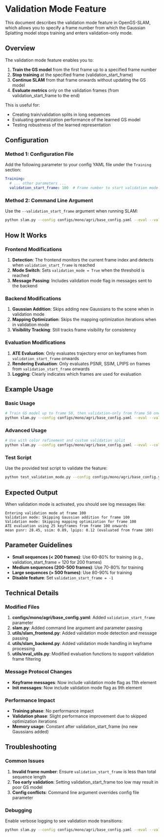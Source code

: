 # Validation Mode Feature

This document describes the validation mode feature in OpenGS-SLAM, which allows you to specify a frame number from which the Gaussian Splatting model stops training and enters validation-only mode.

## Overview

The validation mode feature enables you to:

1. **Train the GS model** from the first frame up to a specified frame number
2. **Stop training** at the specified frame (validation_start_frame)
3. **Continue SLAM** from that frame onwards without updating the GS model
4. **Evaluate metrics** only on the validation frames (from validation_start_frame to the end)

This is useful for:
- Creating train/validation splits in long sequences
- Evaluating generalization performance of the learned GS model
- Testing robustness of the learned representation

## Configuration

### Method 1: Configuration File

Add the following parameter to your config YAML file under the `Training` section:

```yaml
Training:
  # ... other parameters ...
  validation_start_frame: 100  # Frame number to start validation mode (-1 to disable)
```

### Method 2: Command Line Argument

Use the `--validation_start_frame` argument when running SLAM:

```bash
python slam.py --config configs/mono/agri/base_config.yaml --eval --validation_start_frame 100
```

## How It Works

### Frontend Modifications

1. **Detection**: The frontend monitors the current frame index and detects when `validation_start_frame` is reached
2. **Mode Switch**: Sets `validation_mode = True` when the threshold is reached
3. **Message Passing**: Includes validation mode flag in messages sent to the backend

### Backend Modifications  

1. **Gaussian Addition**: Skips adding new Gaussians to the scene when in validation mode
2. **Mapping Optimization**: Skips the mapping optimization iterations when in validation mode
3. **Visibility Tracking**: Still tracks frame visibility for consistency

### Evaluation Modifications

1. **ATE Evaluation**: Only evaluates trajectory error on keyframes from `validation_start_frame` onwards
2. **Rendering Evaluation**: Only evaluates PSNR, SSIM, LPIPS on frames from `validation_start_frame` onwards
3. **Logging**: Clearly indicates which frames are used for evaluation

## Example Usage

### Basic Usage

```bash
# Train GS model up to frame 50, then validation-only from frame 50 onwards
python slam.py --config configs/mono/agri/base_config.yaml --eval --validation_start_frame 50
```

### Advanced Usage

```bash
# Use with color refinement and custom validation split
python slam.py --config configs/mono/agri/base_config.yaml --eval --color --validation_start_frame 75
```

### Test Script

Use the provided test script to validate the feature:

```bash
python test_validation_mode.py --config configs/mono/agri/base_config.yaml --validation_start_frame 50
```

## Expected Output

When validation mode is activated, you should see log messages like:

```
Entering validation mode at frame 100
Validation mode: Skipping Gaussian addition for frame 100
Validation mode: Skipping mapping optimization for frame 100
ATE evaluation using 25 keyframes from frame 100 onwards
mean psnr: 28.45, ssim: 0.89, lpips: 0.12 (evaluated from frame 100)
```

## Parameter Guidelines

- **Small sequences (< 200 frames)**: Use 60-80% for training (e.g., validation_start_frame = 120 for 200 frames)
- **Medium sequences (200-500 frames)**: Use 70-80% for training  
- **Large sequences (> 500 frames)**: Use 80-90% for training
- **Disable feature**: Set `validation_start_frame = -1`

## Technical Details

### Modified Files

1. **configs/mono/agri/base_config.yaml**: Added `validation_start_frame` parameter
2. **slam.py**: Added command line argument and parameter passing
3. **utils/slam_frontend.py**: Added validation mode detection and message passing
4. **utils/slam_backend.py**: Added validation mode handling in keyframe processing
5. **utils/eval_utils.py**: Modified evaluation functions to support validation frame filtering

### Message Protocol Changes

- **Keyframe messages**: Now include validation mode flag as 11th element
- **Init messages**: Now include validation mode flag as 9th element

### Performance Impact

- **Training phase**: No performance impact
- **Validation phase**: Slight performance improvement due to skipped optimization iterations
- **Memory usage**: Constant after validation_start_frame (no new Gaussians added)

## Troubleshooting

### Common Issues

1. **Invalid frame number**: Ensure `validation_start_frame` is less than total sequence length
2. **Too early validation**: Setting validation_start_frame too low may result in poor GS model
3. **Config conflicts**: Command line argument overrides config file parameter

### Debugging

Enable verbose logging to see validation mode transitions:

```bash
python slam.py --config configs/mono/agri/base_config.yaml --eval --validation_start_frame 50 --verbose
```
